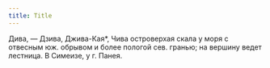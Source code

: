 ```yaml
---
title: Title
---
```


Дива, — Дзива, Джива-Кая*, Чива островерхая скала у моря с отвесным юж. обрывом
и более пологой сев. гранью; на вершину ведет лестница. В Симеизе, у г. Панея.
